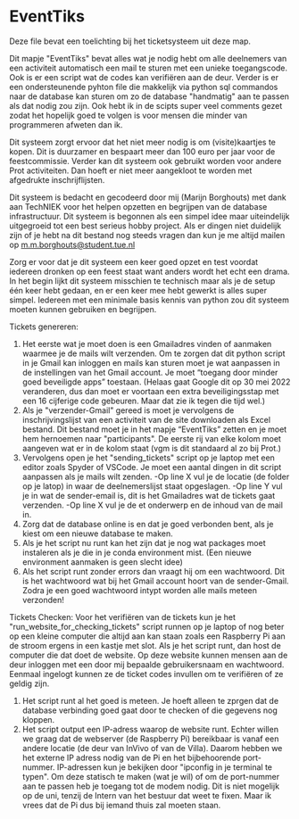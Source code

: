 # EventTiks
Deze file bevat een toelichting bij het ticketsysteem uit deze map. 

Dit mapje "EventTiks" bevat alles wat je nodig hebt om alle deelnemers van een activiteit automatisch een mail te sturen met een unieke toegangscode. Ook is er een script wat de codes kan verifiëren aan de deur. Verder is er een ondersteunende pyhton file die makkelijk via python sql commandos naar de database kan sturen om zo de database "handmatig" aan te passen als dat nodig zou zijn.
Ook hebt ik in de scipts super veel comments gezet zodat het hopelijk goed te volgen is voor mensen die minder van programmeren afweten dan ik.

Dit systeem zorgt ervoor dat het niet meer nodig is om (visite)kaartjes te kopen. Dit is duurzamer en bespaart meer dan 100 euro per jaar voor de feestcommissie. Verder kan dit systeem ook gebruikt worden voor andere Prot activiteiten. Dan hoeft er niet meer aangekloot te worden met afgedrukte inschrijflijsten.

Dit systeem is bedacht en gecodeerd door mij (Marijn Borghouts) met dank aan TechNIEK voor het helpen opzetten en begrijpen van de database infrastructuur. Dit systeem is begonnen als een simpel idee maar uiteindelijk uitgegroeid tot een best serieus hobby project. Als er dingen niet duidelijk zijn of je hebt na dit bestand nog steeds vragen dan kun je me altijd mailen op m.m.borghouts@student.tue.nl 

Zorg er voor dat je dit systeem een keer goed opzet en test voordat iedereen dronken op een feest staat want anders wordt het echt een drama. In het begin lijkt dit systeem misschien te technisch maar als je de setup één keer hebt gedaan, en er een keer mee hebt gewerkt is alles super simpel. Iedereen met een minimale basis kennis van python zou dit systeem moeten kunnen gebruiken en begrijpen.


Tickets genereren:
1.	Het eerste wat je moet doen is een Gmailadres vinden of aanmaken waarmee je de mails wilt verzenden. Om te zorgen dat dit python script in je Gmail kan inloggen en mails kan sturen moet je wat aanpassen in de instellingen van het Gmail account. Je moet “toegang door minder goed beveiligde apps” toestaan. (Helaas gaat Google dit op 30 mei 2022 veranderen, dus dan moet er voortaan een extra beveiligingsstap met een 16 cijferige code gebeuren. Maar dat zie ik tegen die tijd wel.) 
2.	Als je "verzender-Gmail" gereed is moet je vervolgens de inschrijvingslijst van een activiteit van de site downloaden als Excel bestand. Dit bestand moet je in het mapje “EventTiks” zetten en je moet hem hernoemen naar "participants". De eerste rij van elke kolom moet aangeven wat er in de kolom staat (vgm is dit standaard al zo bij Prot.)
3.	Vervolgens open je het "sending_tickets" script op je laptop met een editor zoals Spyder of VSCode. Je moet een aantal dingen in dit script aanpassen als je mails wilt zenden.
	-Op line X vul je de locatie (de folder op je latop) in waar de deelnemerslijst staat opgeslagen.
	-Op line Y vul je in wat de sender-email is, dit is het Gmailadres wat de tickets gaat verzenden. 
	-Op line X vul je de et onderwerp en de inhoud van de mail in.
4.	Zorg dat de database online is en dat je goed verbonden bent, als je kiest om een nieuwe database te maken.
5.	Als je het script nu runt kan het zijn dat je nog wat packages moet instaleren als je die in je conda environment mist. (Een nieuwe environment aanmaken is geen slecht idee)
6.	Als het script runt zonder errors dan vraagt hij om een wachtwoord. Dit is het wachtwoord wat bij het Gmail account hoort van de sender-Gmail. Zodra je een goed wachtwoord intypt worden alle mails meteen verzonden! 




Tickets Checken:
Voor het verifiëren van de tickets kun je het "run_website_for_checking_tickets" script runnen op je laptop of nog beter op een kleine computer die altijd aan kan staan zoals een Raspberry Pi aan de stroom ergens in een kastje met slot. Als je het script runt, dan host de computer die dat doet de website. Op deze website kunnen mensen aan de deur inloggen met een door mij bepaalde gebruikersnaam en wachtwoord. Eenmaal ingelogt kunnen ze de ticket codes invullen om te verifiëren of ze geldig zijn.  

1. Het script runt al het goed is meteen. Je hoeft alleen te zprgen dat de database verbinding goed gaat door te checken of die gegevens nog kloppen.
2. Het script output een IP-adress waarop de website runt. Echter willen we graag dat de webserver (de Raspberry Pi) bereikbaar is vanaf een andere locatie (de deur van InVivo of van de Villa). Daarom hebben we het externe IP adress nodig van de Pi en het bijbehoorende port-nummer. IP-adressen kun je bekijken door "ipconfig in je terminal te typen". Om deze statisch te maken (wat je wil) of om de port-nummer aan te passen heb je toegang tot de modem nodig. Dit is niet mogelijk op de uni, tenzij de Intern van het bestuur dat weet te fixen. Maar ik vrees dat de Pi dus bij iemand thuis zal moeten staan.

 
